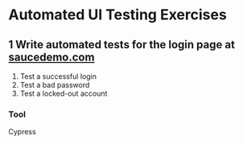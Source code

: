 # Automated UI Testing Exercises
## 1 Write automated tests for the login page at [saucedemo.com](http://saucedemo.com)
   1. Test a successful login
   2. Test a bad password
   3. Test a locked-out account  
### Tool
Cypress
  
